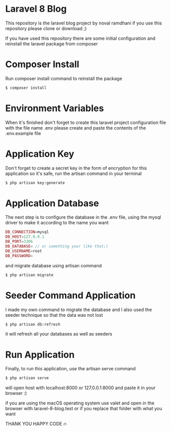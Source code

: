 # Laravel 8 Blog

This repository is the laravel blog project by noval ramdhani
if you use this repository please clone or download ;)

If you have used this repository there are some initial configuration and reinstall the laravel package from composer

# Composer Install
Run composer install command to reinstall the package

```bash
$ composer install
```

# Environment Variables
When it's finished don't forget to create this laravel project configuration file with the file name .env please create and paste the contents of the .env.example file

# Application Key
Don't forget to create a secret key in the form of encryption for this application so it's safe, run the artisan command in your terminal

```bash
$ php artisan key:generate
```

# Application Database
The next step is to configure the database in the .env file, using the mysql driver to make it according to the name you want
```php
DB_CONNECTION=mysql
DB_HOST=127.0.0.1
DB_PORT=3306
DB_DATABASE= // or something your like that;)
DB_USERNAME=root
DB_PASSWORD=
```

and migrate database using artisan command

```bash
$ php artisan migrate
```

# Seeder Command Application
I made my own command to migrate the database and I also used the seeder technique so that the data was not lost
```bash
$ php artisan db:refresh
```
it will refresh all your databases as well as seeders

# Run Application
Finally, to run this application, use the artisan serve command

```bash
$ php artisan serve
```

will open host with localhost:8000 or 127.0.0.1:8000 and paste it in your browser :)

if you are using the macOS operating system use valet and open in the browser with laravel-8-blog.test or if you replace that folder with what you want

THANK YOU HAPPY CODE 🔥
